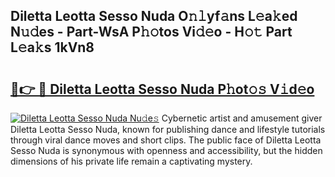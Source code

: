 ## Diletta Leotta Sesso Nuda O𝚗𝚕yf𝚊ns L𝚎a𝚔ed N𝚞𝚍es - Part-WsA P𝚑𝚘tos Vi𝚍𝚎o - H𝚘𝚝 Part L𝚎a𝚔s 1kVn8

# <h2><a href="http://kfc0y7.oniu.top/?m=Diletta+Leotta+Sesso+Nuda">🔗👉 🔴 Diletta Leotta Sesso Nuda P𝚑ot𝚘𝚜 V𝚒d𝚎o</a></h2>

[![Diletta Leotta Sesso Nuda Nu𝚍e𝚜](https://i.imgur.com/0qMVB7G.gif)](http://kfc0y7.oniu.top/?m=Diletta+Leotta+Sesso+Nuda)
Cybernetic artist and amusement giver Diletta Leotta Sesso Nuda, known for publishing dance and lifestyle tutorials through viral dance moves and short clips. The public face of Diletta Leotta Sesso Nuda is synonymous with openness and accessibility, but the hidden dimensions of his private life remain a captivating mystery.  
